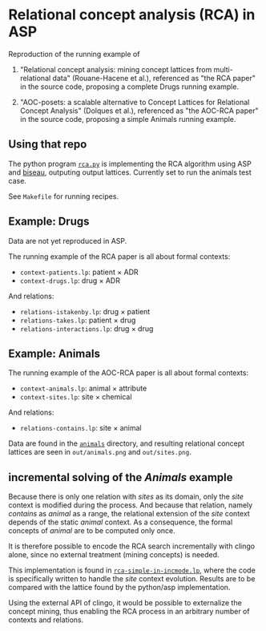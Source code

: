 # Relational concept analysis (RCA) in ASP

Reproduction of the running example of

1. "Relational concept analysis: mining concept lattices from multi-relational data" (Rouane-Hacene et al.),
referenced as "the RCA paper" in the source code, proposing a complete Drugs running example.

2. "AOC-posets: a scalable alternative to Concept Lattices for Relational Concept Analysis" (Dolques et al.),
referenced as "the AOC-RCA paper" in the source code, proposing a simple Animals running example.


## Using that repo
The python program [`rca.py`](rca.py) is implementing the RCA algorithm using ASP and [biseau](https://gitlab.inria.fr/lbourneu/biseau),
outputing output lattices. Currently set to run the animals test case.

See `Makefile` for running recipes.


## Example: Drugs
Data are not yet reproduced in ASP.

The running example of the RCA paper is all about formal contexts:

- `context-patients.lp`: patient × ADR
- `context-drugs.lp`: drug × ADR

And relations:

- `relations-istakenby.lp`: drug × patient
- `relations-takes.lp`: patient × drug
- `relations-interactions.lp`: drug × drug


## Example: Animals
The running example of the AOC-RCA paper is all about formal contexts:

- `context-animals.lp`: animal × attribute
- `context-sites.lp`: site × chemical

And relations:

- `relations-contains.lp`: site × animal

Data are found in the [`animals`](animals/) directory, and
resulting relational concept lattices are seen in `out/animals.png` and `out/sites.png`.

## incremental solving of the *Animals* example
Because there is only one relation with *sites* as its domain, only the *site*
context is modified during the process. And because that relation, namely *contains*
as *animal* as a range, the relational extension of the *site* context depends of the static *animal* context.
As a consequence, the formal concepts of *animal* are to be computed only once.

It is therefore possible to encode the RCA search incrementally with clingo alone,
since no external treatment (mining concepts) is needed.

This implementation is found in [`rca-simple-in-incmode.lp`](rca-simple-in-incmode.lp),
where the code is specifically written to handle the *site* context evolution.
Results are to be compared with the lattice found by the python/asp implementation.

Using the external API of clingo, it would be possible to externalize the concept mining,
thus enabling the RCA process in an arbitrary number of contexts and relations.
